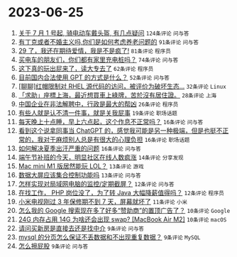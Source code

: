 # 2023-06-25

1. [关于 7 月 1 号起, 骑电动车戴头盔, 有几点疑问](https://www.v2ex.com/t/951326) `124条评论` `问与答`
1. [有丁克或者不婚主义吗,你们是如何考虑养老问题的](https://www.v2ex.com/t/951355) `91条评论` `问与答`
1. [29 了，我还在期待爱情，我是不是疯了!](https://www.v2ex.com/t/951323) `81条评论` `程序员`
1. [买电车的朋友们，你们都有家里充电桩吗？](https://www.v2ex.com/t/951317) `74条评论` `问与答`
1. [这下真的玩出屁来了，读大专去了](https://www.v2ex.com/t/951401) `62条评论` `程序员`
1. [目前国内合法使用 GPT 的方式是什么？](https://www.v2ex.com/t/951372) `52条评论` `问与答`
1. [[聊聊]红帽限制对 RHEL 源代码的访问，被评价为破坏生态…](https://www.v2ex.com/t/951378) `32条评论` `Linux`
1. [「求助」座標上海，最近想買車上綠牌，苦於沒有居住證。](https://www.v2ex.com/t/951348) `28条评论` `上海`
1. [中国企业在非法解聘中，行政是最大的帮凶](https://www.v2ex.com/t/951385) `26条评论` `程序员`
1. [有些人就是认不清一件事，就是关我屁事](https://www.v2ex.com/t/951331) `19条评论` `职场话题`
1. [每天晚上十点睡，早上六点起，这个作息不正常吗？](https://www.v2ex.com/t/951381) `16条评论` `问与答`
1. [看到这个说拿同事当 ChatGPT 的，感觉我可能是另一种极端，但是也挺不正常的，我对于麻烦别人总是有很大的心理负担](https://www.v2ex.com/t/951337) `16条评论` `职场话题`
1. [如何解决夏季出汗严重的问题](https://www.v2ex.com/t/951321) `16条评论` `问与答`
1. [端午节补班的今天，明显社区在线人数疯涨](https://www.v2ex.com/t/951354) `14条评论` `分享发现`
1. [Mac mini M1 版居然能玩 LOL？](https://www.v2ex.com/t/951416) `13条评论` `游戏`
1. [数据大屏应该集合控制功能吗](https://www.v2ex.com/t/951315) `13条评论` `问与答`
1. [怎样实现对局域网电脑的监控/定期截屏？](https://www.v2ex.com/t/951427) `12条评论` `问与答`
1. [在找工作， PHP 岗位没了，为了转 Java 大幅降薪值得吗？](https://www.v2ex.com/t/951364) `12条评论` `程序员`
1. [小米电视刚过 3 年保修期不到 7 天，屏幕就坏了](https://www.v2ex.com/t/951329) `11条评论` `小米`
1. [怎么我的 Google 搜索现在多了好多“赞助商”的置顶广告了？](https://www.v2ex.com/t/951388) `10条评论` `Google`
1. [24G 内存占用 14G 为啥还会出现 swap? [MacBook Air M2]](https://www.v2ex.com/t/951334) `10条评论` `macOS`
1. [请问买新房是直接去还是找中介](https://www.v2ex.com/t/951397) `9条评论` `问与答`
1. [mysql 的分页怎么保证不丢数据和不出现重复数据？](https://www.v2ex.com/t/951394) `9条评论` `MySQL`
1. [怎么擦屁股](https://www.v2ex.com/t/951338) `9条评论` `问与答`

